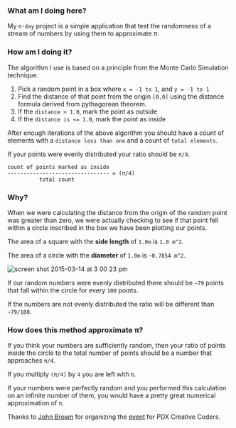 ### What am I doing here?

My `π-day` project is a simple application that test the randomness of a stream of numbers by using them to approximate π.

### How am I doing it?

The algorithm I use is based on a principle from the Monte Carlo Simulation technique.

1. Pick a random point in a box where `x = -1 to 1`, and `y = -1 to 1`
2. Find the distance of that point from the origin `[0,0]` using the distance formula derived from pythagorean theorem.
3. If the `distance > 1.0`, mark the point as outside
4. If the `distance is <= 1.0`, mark the point as inside

After enough iterations of the above algorithm you should have a count of elements with a `distance less than one` and a count of `total elements`.  

If your points were evenly distributed your ratio should be `π/4`.

```
count of points marked as inside
-------------------------------- = (π/4)
          total count
```

### Why?  

When we were calculating the distance from the origin of the random point was greater than zero, we were actually checking to see if that point fell within a circle inscribed in the box we have been plotting our points.

The area of a square with the **side length** of `1.0m` is `1.0 m^2`.

The area of a circle with the **diameter** of `1.0m` is `~0.7854 m^2`.

![screen shot 2015-03-14 at 3 00 23 pm](https://cloud.githubusercontent.com/assets/432483/6653748/ecb2c986-ca5a-11e4-947d-9bf4afa4f450.png)


If our random numbers were evenly distributed there should be `~79` points that fall within the circle for every `100` points.  

If the numbers are not evenly distributed the ratio will be different than `~79/100`.

### How does this method approximate π?

If you think your numbers are sufficiently random, then your ratio of points inside the circle to the total number of points should be a number that approaches `π/4`.  

If you multiply `(π/4)` by `4` you are left with `π`.

If your numbers were perfectly random and you performed this calculation on an infinite number of them, you would have a pretty great numerical approximation of `π`.

Thanks to [John Brown](https://twitter.com/thisisjohnbrown) for organizing the [event](http://www.meetup.com/PDX-Creative-Coders/events/220810977/) for PDX Creative Coders.
